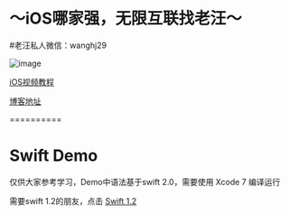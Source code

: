 # ～iOS哪家强，无限互联找老汪～
#老汪私人微信：wanghj29

![image](http://avatar.csdn.net/0/E/4/1_cococoolwhj.jpg)


[iOS视频教程](http://www.iphonetrain.com/video/)

[博客地址](http://blog.csdn.net/jaywon)

==========
# Swift Demo
仅供大家参考学习，Demo中语法基于swift 2.0，需要使用 Xcode 7 编译运行

需要swift 1.2的朋友，点击 [Swift 1.2](https://github.com/jaywhj/Swift)
